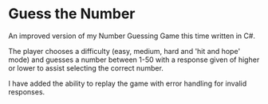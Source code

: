 # Guess the Number
An improved version of my Number Guessing Game this time written in C#.

The player chooses a difficulty (easy, medium, hard and 'hit and hope' mode) and guesses a number between 1-50 with a response given of higher or lower to assist selecting the correct number.

I have added the ability to replay the game with error handling for invalid responses.
